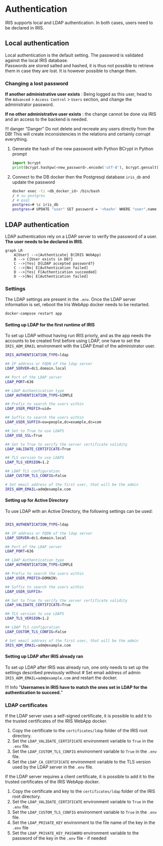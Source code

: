 # Authentication 
IRIS supports local and LDAP authentication. In both cases, users need to be declared in IRIS.   

## Local authentication 
Local authentication is the default setting. The password is validated against the local IRIS database.  
Passwords are stored salted and hashed, it is thus not possible to retrieve them in case they are lost. It is however possible to change them.   

### Changing a lost password
**If another administrative user exists** : Being logged as this user, head to the `Advanced` > `Access Control` > `Users` section, and change the administrator password. 

**If no other administrative user exists** : the change cannot be done via IRIS and an access to the backend is needed.  

!!! danger "Danger"
    Do not delete and recreate any users directly from the DB! This will create inconsistencies in the relations and certainly corrupt everything. 

1. Generate the hash of the new password with Python BCrypt in Python prompt
   
    ```python
    import bcrypt
    print(bcrypt.hashpw(<new_password>.encode('utf-8'), bcrypt.gensalt())
    ```

2. Connect to the DB docker then the Postgresql database `iris_db` and update the password 

    ```bash
    docker exec -ti <db_docker_id> /bin/bash
    / # su postgres
    / # psql
    postgres=# \c iris_db 
    postgres=# UPDATE "user" SET password = '<hash>' WHERE "user".name = 'administrator';
    ```


## LDAP authentication 
LDAP authentication rely on a LDAP server to verify the password of a user.    
**The user needs to be declared in IRIS**.   

```mermaid
graph LR
    A[User] -->|Authenticate| B(IRIS WebApp)
    B --> C{User exists in DB?}
    C -->|Yes| D{LDAP accepted password?}
    C -->|No| E[Authentication failed]
    D -->|Yes| F[Authentication succeeded]
    D -->|No| E[Authentication failed]
```

### Settings 
The LDAP settings are present in the `.env`. Once the LDAP server information is set, reboot the Iris WebApp docker needs to be restarted.  

```bash
docker-compose restart app
```

#### Setting up LDAP for the first runtime of IRIS 
To set up LDAP without having run IRIS priorly, and as the app needs the accounts to be created first before using LDAP, one have to set the `IRIS_ADM_EMAIL` environment with the LDAP Email of the administrator user.  

```bash title="Example of LDAP configuration for first run"
IRIS_AUTHENTICATION_TYPE=ldap

## IP address or FQDN of the ldap server
LDAP_SERVER=dc1.domain.local

## Port of the LDAP server
LDAP_PORT=636

## LDAP Authentication type
LDAP_AUTHENTICATION_TYPE=SIMPLE

## Prefix to search the users within 
LDAP_USER_PREFIX=uid=

## Suffix to search the users within
LDAP_USER_SUFFIX=ou=people,dc=example,dc=com

## Set to True to use LDAPS
LDAP_USE_SSL=True

## Set to True to verify the server certificate validity
LDAP_VALIDATE_CERTIFICATE=True

## TLS version to use LDAPS
LDAP_TLS_VERSION=1.2

## LDAP TLS configuration 
LDAP_CUSTOM_TLS_CONFIG=False

# Set email address of the first user, that will be the admin 
IRIS_ADM_EMAIL=adm@example.com 
```

#### Setting up for Active Directory
To use LDAP with an Active Directory, the following settings can be used: 

```bash title="Example of LDAP configuration for first run with Active Directory"

IRIS_AUTHENTICATION_TYPE=ldap

## IP address or FQDN of the ldap server
LDAP_SERVER=dc1.domain.local

## Port of the LDAP server
LDAP_PORT=636

## LDAP Authentication type
LDAP_AUTHENTICATION_TYPE=SIMPLE

## Prefix to search the users within
LDAP_USER_PREFIX=DOMAIN\

## Suffix to search the users within
LDAP_USER_SUFFIX=

## Set to True to verify the server certificate validity
LDAP_VALIDATE_CERTIFICATE=True

## TLS version to use LDAPS
LDAP_TLS_VERSION=1.2

## LDAP TLS configuration 
LDAP_CUSTOM_TLS_CONFIG=False

# Set email address of the first user, that will be the admin
IRIS_ADM_EMAIL=adm@example.com 
```


#### Setting up LDAP after IRIS already ran
To set up LDAP after IRIS was already run, one only needs to set up the settings described previously without # Set email address of admin 
`IRIS_ADM_EMAIL=adm@example.com` and restart the docker.  


!!! Info "**Usernames in IRIS have to match the ones set in LDAP for the authentication to succeed.**" 


### LDAP certificates
If the LDAP server uses a self-signed certificate, it is possible to add it to the trusted certificates of the IRIS WebApp docker. 

1. Copy the certificate to the `certificates/ldap` folder of the IRIS root directory.
2. Set the `LDAP_VALIDATE_CERTIFICATE` environment variable to `True` in the `.env` file.
3. Set the `LDAP_CUSTOM_TLS_CONFIG` environment variable to `True` in the `.env` file.
4. Set the `LDAP_CA_CERTIFICATE` environment variable to the TLS version used by the LDAP server in the `.env` file.

If the LDAP server requires a client certificate, it is possible to add it to the trusted certificates of the IRIS WebApp docker. 

1. Copy the certificate and key to the `certificates/ldap` folder of the IRIS root directory.
2. Set the `LDAP_VALIDATE_CERTIFICATE` environment variable to `True` in the `.env` file.
3. Set the `LDAP_CUSTOM_TLS_CONFIG` environment variable to `True` in the `.env` file.
4. Set the `LDAP_PRIVATE_KEY` environment to the file name of the key in the `.env` file 
5. Set the `LDAP_PRIVATE_KEY_PASSWORD` environment variable to the password of the key in the `.env` file - if needed 

